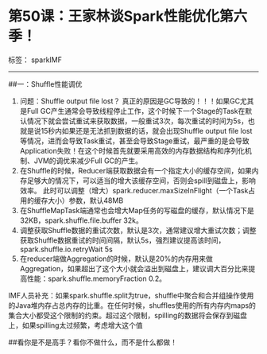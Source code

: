 # 第50课：王家林谈Spark性能优化第六季！

标签： sparkIMF

---

##一：Shuffle性能调优

 1. 问题：Shuffle output file lost？ 真正的原因是GC导致的！！！如果GC尤其是Full GC产生通常会导致线程停止工作，这个时候下一个Stage的Task在默认情况下就会尝试重试来获取数据，一般重试3次，每次重试的时间为5s，也就是说15秒内如果还是无法抓到数据的话，就会出现Shuffle output file lost等情况，进而会导致Task重试，甚至会导致Stage重试，最严重的是会导致Application失败！在这个时候首先就要采用高效的内存数据结构和序列化机制、JVM的调优来减少Full GC的产生。
 2. 在Shuffle的时候，Reducer端获取数据会有一个指定大小的缓存空间，如果内存足够大的情况下，可以适当的增大该缓存空间，否则会spill到磁盘上，影响效率。
    此时可以调整（增大）spark.reducer.maxSizeInFlight（一个Task占用的缓存大小）参数，默认48MB
 3. 在ShuffleMapTask端通常也会增大Map任务的写磁盘的缓存，默认情况下是32KB，spark.shuffle.file.buffer 32k。
 4. 调整获取Shuffle数据的重试次数，默认是3次，通常建议增大重试次数；调整获取Shuffle数据重试的时间间隔，默认5s，强烈建议提高该时间，spark.shuffle.io.retryWait 5s
 5. 在reducer端做Aggregation的时候，默认是20%的内存用来做Aggregation，如果超出了这个大小就会溢出到磁盘上，建议调大百分比来提高性能：spark.shuffle.memoryFraction 0.2。

IMF人员补充：如果spark.shuffle.split为true，shuffle中聚合和合并组操作使用的Java堆内存占总内存的比重。在任何时候，shuffles使用的所有内存内maps的集合大小都受这个限制的约束。超过这个限制，spilling的数据将会保存到磁盘上，如果spilling太过频繁，考虑增大这个值

##看你是不是高手？看你不做什么，而不是什么都做！
